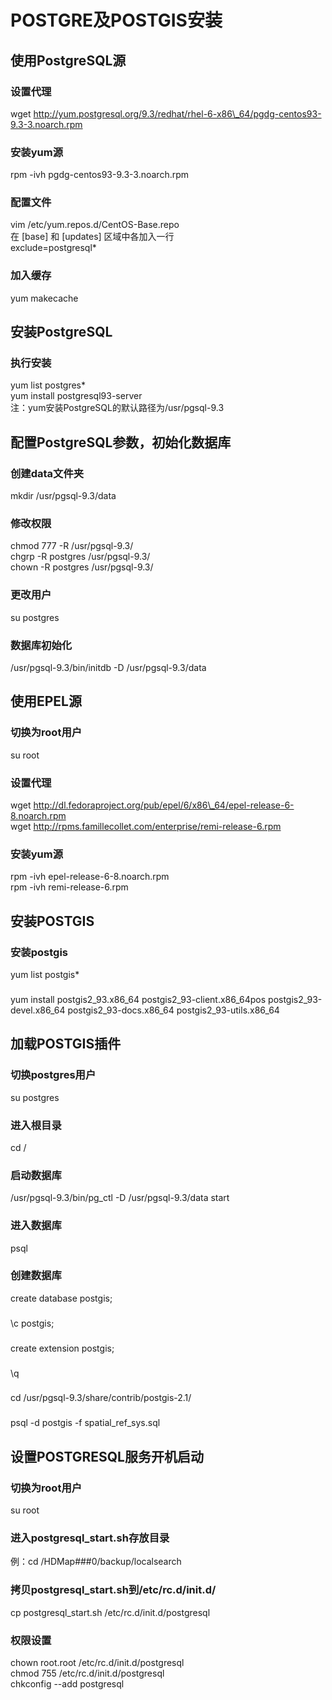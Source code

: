 # POSTGRE及POSTGIS安装  
## 使用PostgreSQL源  
### 设置代理  
wget http://yum.postgresql.org/9.3/redhat/rhel-6-x86\_64/pgdg-centos93-9.3-3.noarch.rpm  
### 安装yum源  
rpm -ivh pgdg-centos93-9.3-3.noarch.rpm  
### 配置文件  
vim /etc/yum.repos.d/CentOS-Base.repo  
在 [base] 和 [updates] 区域中各加入一行  
exclude=postgresql\*  
### 加入缓存  
yum makecache  
## 安装PostgreSQL  
### 执行安装  
yum list postgres\*  
yum install postgresql93-server  
注：yum安装PostgreSQL的默认路径为/usr/pgsql-9.3  
## 配置PostgreSQL参数，初始化数据库  
### 创建data文件夹  
mkdir /usr/pgsql-9.3/data  
### 修改权限  
chmod 777 -R /usr/pgsql-9.3/  
chgrp -R postgres /usr/pgsql-9.3/  
chown -R postgres /usr/pgsql-9.3/  
### 更改用户  
su postgres  
### 数据库初始化  
/usr/pgsql-9.3/bin/initdb -D /usr/pgsql-9.3/data  
## 使用EPEL源  
### 切换为root用户  
su root  
### 设置代理  
wget http://dl.fedoraproject.org/pub/epel/6/x86\_64/epel-release-6-8.noarch.rpm  
wget http://rpms.famillecollet.com/enterprise/remi-release-6.rpm  
### 安装yum源  
rpm -ivh epel-release-6-8.noarch.rpm  
rpm -ivh remi-release-6.rpm  
## 安装POSTGIS  
### 安装postgis  
yum list postgis\*  
###  
yum install postgis2\_93.x86\_64 postgis2\_93-client.x86\_64pos postgis2\_93-devel.x86\_64 postgis2\_93-docs.x86\_64 postgis2\_93-utils.x86\_64  
## 加载POSTGIS插件  
### 切换postgres用户  
su postgres  
### 进入根目录  
cd /  
### 启动数据库  
/usr/pgsql-9.3/bin/pg\_ctl -D /usr/pgsql-9.3/data start  
### 进入数据库  
psql  
### 创建数据库  
create database postgis;  
###  
 \c postgis;  
###  
create extension postgis;  
###  
\q  
###  
cd /usr/pgsql-9.3/share/contrib/postgis-2.1/  
###  
psql -d postgis -f spatial\_ref\_sys.sql  
## 设置POSTGRESQL服务开机启动  
### 切换为root用户  
su root  
### 进入postgresql\_start.sh存放目录  
例：cd /HDMap###0/backup/localsearch  
### 拷贝postgresql\_start.sh到/etc/rc.d/init.d/  
cp postgresql\_start.sh /etc/rc.d/init.d/postgresql  
### 权限设置  
chown root.root /etc/rc.d/init.d/postgresql  
chmod 755 /etc/rc.d/init.d/postgresql  
chkconfig --add postgresql
